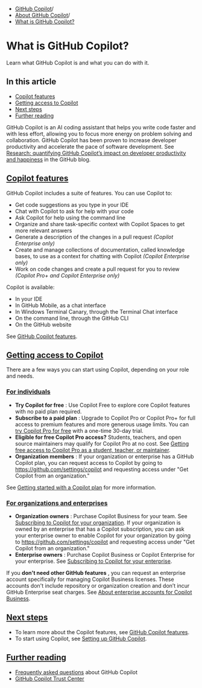   * [GitHub Copilot](https://docs.github.com/en/copilot "GitHub Copilot")/
  * [About GitHub Copilot](https://docs.github.com/en/copilot/about-github-copilot "About GitHub Copilot")/
  * [What is GitHub Copilot?](https://docs.github.com/en/copilot/about-github-copilot/what-is-github-copilot "What is GitHub Copilot?")


# What is GitHub Copilot?
Learn what GitHub Copilot is and what you can do with it.
## In this article
  * [Copilot features](https://docs.github.com/en/copilot/about-github-copilot/what-is-github-copilot#copilot-features)
  * [Getting access to Copilot](https://docs.github.com/en/copilot/about-github-copilot/what-is-github-copilot#getting-access-to-copilot)
  * [Next steps](https://docs.github.com/en/copilot/about-github-copilot/what-is-github-copilot#next-steps)
  * [Further reading](https://docs.github.com/en/copilot/about-github-copilot/what-is-github-copilot#further-reading)


GitHub Copilot is an AI coding assistant that helps you write code faster and with less effort, allowing you to focus more energy on problem solving and collaboration.
GitHub Copilot has been proven to increase developer productivity and accelerate the pace of software development. See [Research: quantifying GitHub Copilot’s impact on developer productivity and happiness](https://github.blog/2022-09-07-research-quantifying-github-copilots-impact-on-developer-productivity-and-happiness/) in the GitHub blog.
## [Copilot features](https://docs.github.com/en/copilot/about-github-copilot/what-is-github-copilot#copilot-features)
GitHub Copilot includes a suite of features. You can use Copilot to:
  * Get code suggestions as you type in your IDE
  * Chat with Copilot to ask for help with your code
  * Ask Copilot for help using the command line
  * Organize and share task-specific context with Copilot Spaces to get more relevant answers
  * Generate a description of the changes in a pull request _(Copilot Enterprise only)_
  * Create and manage collections of documentation, called knowledge bases, to use as a context for chatting with Copilot _(Copilot Enterprise only)_
  * Work on code changes and create a pull request for you to review _(Copilot Pro+ and Copilot Enterprise only)_


Copilot is available:
  * In your IDE
  * In GitHub Mobile, as a chat interface
  * In Windows Terminal Canary, through the Terminal Chat interface
  * On the command line, through the GitHub CLI
  * On the GitHub website


See [GitHub Copilot features](https://docs.github.com/en/copilot/about-github-copilot/github-copilot-features).
## [Getting access to Copilot](https://docs.github.com/en/copilot/about-github-copilot/what-is-github-copilot#getting-access-to-copilot)
There are a few ways you can start using Copilot, depending on your role and needs.
### [For individuals](https://docs.github.com/en/copilot/about-github-copilot/what-is-github-copilot#for-individuals)
  * **Try Copilot for free** : Use Copilot Free to explore core Copilot features with no paid plan required.
  * **Subscribe to a paid plan** : Upgrade to Copilot Pro or Copilot Pro+ for full access to premium features and more generous usage limits. You can [try Copilot Pro for free](https://github.com/github-copilot/signup?ref_cta=Copilot+trial&ref_loc=about+github+copilot&ref_page=docs) with a one-time 30-day trial.
  * **Eligible for free Copilot Pro access?** Students, teachers, and open source maintainers may qualify for Copilot Pro at no cost. See [Getting free access to Copilot Pro as a student, teacher, or maintainer](https://docs.github.com/en/copilot/managing-copilot/managing-copilot-as-an-individual-subscriber/getting-free-access-to-copilot-as-a-student-teacher-or-maintainer).
  * **Organization members** : If your organization or enterprise has a GitHub Copilot plan, you can request access to Copilot by going to <https://github.com/settings/copilot> and requesting access under "Get Copilot from an organization."


See [Getting started with a Copilot plan](https://docs.github.com/en/copilot/managing-copilot/managing-copilot-as-an-individual-subscriber/getting-started-with-copilot-on-your-personal-account/getting-started-with-a-copilot-plan) for more information.
### [For organizations and enterprises](https://docs.github.com/en/copilot/about-github-copilot/what-is-github-copilot#for-organizations-and-enterprises)
  * **Organization owners** : Purchase Copilot Business for your team. See [Subscribing to Copilot for your organization](https://docs.github.com/en/copilot/managing-copilot/managing-github-copilot-in-your-organization/subscribing-to-copilot-for-your-organization). If your organization is owned by an enterprise that has a Copilot subscription, you can ask your enterprise owner to enable Copilot for your organization by going to <https://github.com/settings/copilot> and requesting access under "Get Copilot from an organization."
  * **Enterprise owners** : Purchase Copilot Business or Copilot Enterprise for your enterprise. See [Subscribing to Copilot for your enterprise](https://docs.github.com/en/copilot/managing-copilot/managing-copilot-for-your-enterprise/subscribing-to-copilot-for-your-enterprise).


If you **don't need other GitHub features** , you can request an enterprise account specifically for managing Copilot Business licenses. These accounts don't include repository or organization creation and don’t incur GitHub Enterprise seat charges. See [About enterprise accounts for Copilot Business](https://docs.github.com/en/enterprise-cloud@latest/admin/copilot-business-only/about-enterprise-accounts-for-copilot-business).
## [Next steps](https://docs.github.com/en/copilot/about-github-copilot/what-is-github-copilot#next-steps)
  * To learn more about the Copilot features, see [GitHub Copilot features](https://docs.github.com/en/copilot/about-github-copilot/github-copilot-features).
  * To start using Copilot, see [Setting up GitHub Copilot](https://docs.github.com/en/copilot/setting-up-github-copilot).


## [Further reading](https://docs.github.com/en/copilot/about-github-copilot/what-is-github-copilot#further-reading)
  * [Frequently asked questions](https://github.com/features/copilot#faq) about GitHub Copilot
  * [GitHub Copilot Trust Center](https://copilot.github.trust.page/)


